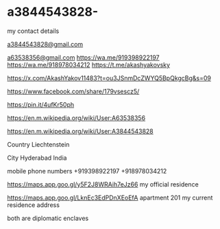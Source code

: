 # a3844543828-

my contact details 

a3844543828@gmail.com

a63538356@gmail.com
https://wa.me/919398922197
https://wa.me/918978034212
https://t.me/akashyakovsky

https://x.com/AkashYakov11483?t=ou3JSnmDcZWYQ5BpQkgcBg&s=09

https://www.facebook.com/share/179vsescz5/

https://pin.it/4ufKr50ph

https://en.m.wikipedia.org/wiki/User:A63538356

https://en.m.wikipedia.org/wiki/User:A3844543828

Country Liechtenstein 

City Hyderabad India 

mobile phone numbers +919398922197 +918978034212

https://maps.app.goo.gl/y5F2J8WRAih7eJz66 my official residence 

https://maps.app.goo.gl/LknEc3EdPDnXEoEfA apartment 201 my current residence address 

both are diplomatic enclaves 
